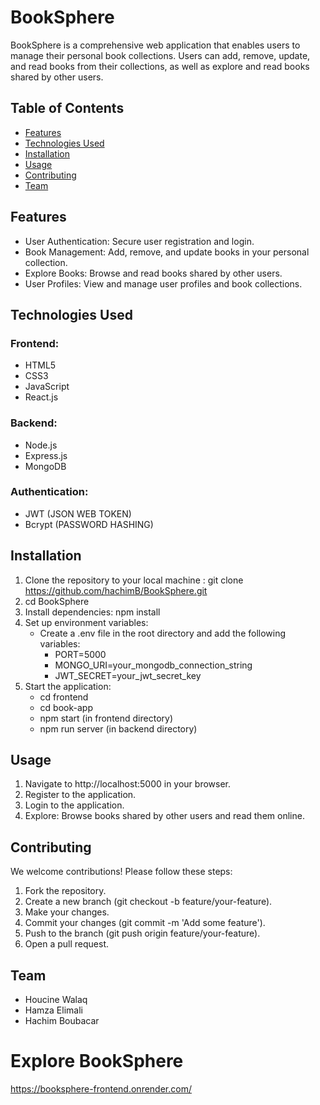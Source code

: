 # BookSphere
BookSphere is a comprehensive web application that enables users to manage their personal book collections. Users can add, remove, update, and read books from their collections, as well as explore and read books shared by other users.

## Table of Contents
- [Features](#features)
- [Technologies Used](#technologies-used)
- [Installation](#installation)
- [Usage](#usage)
- [Contributing](#contributing)
- [Team](#team)

## Features
- User Authentication: Secure user registration and login.
- Book Management: Add, remove, and update books in your personal collection.
- Explore Books: Browse and read books shared by other users.
- User Profiles: View and manage user profiles and book collections.

## Technologies Used
### Frontend:
- HTML5
- CSS3
- JavaScript
- React.js

### Backend:
- Node.js
- Express.js
- MongoDB

### Authentication:
- JWT (JSON WEB TOKEN)
- Bcrypt (PASSWORD HASHING)

## Installation
1. Clone the repository to your local machine : git clone https://github.com/hachimB/BookSphere.git
2. cd BookSphere
3. Install dependencies: npm install
4. Set up environment variables:
   - Create a .env file in the root directory and add the following variables:
        - PORT=5000
        - MONGO_URI=your_mongodb_connection_string
        - JWT_SECRET=your_jwt_secret_key
5. Start the application:
    - cd frontend
    - cd book-app
    - npm start (in frontend directory)
    - npm run server (in backend directory)

## Usage
1. Navigate to http://localhost:5000 in your browser.
2. Register to the application.
3. Login to the application.
4. Explore: Browse books shared by other users and read them online.

## Contributing
We welcome contributions! Please follow these steps:

1. Fork the repository.
2. Create a new branch (git checkout -b feature/your-feature).
3. Make your changes.
4. Commit your changes (git commit -m 'Add some feature').
5. Push to the branch (git push origin feature/your-feature).
6. Open a pull request.

## Team
- Houcine Walaq
- Hamza Elimali
- Hachim Boubacar

# Explore BookSphere
https://booksphere-frontend.onrender.com/
